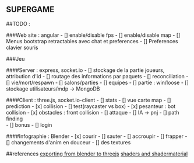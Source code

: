 SUPERGAME
---------------

##TODO :

###Web site : angular
	- [] enable/disable fps
	- [] enable/disable map
	- [] Menus bootstrap retractables avec chat et preferences
	- [] Preferences clavier souris

###Jeu

####Server : express, socket.io
	- [] stockage de la partie joueurs, attribution d'id
	- [] routage des informations par paquets
	- [] reconciliation
	- [] vie/mort/respawn
	- [] salons/parties
	- [] equipes
	- [] partie : win/loose
	- [] stockage utilisateurs/mdp -> MongoDB

####Client : three.js, socket.io-client
	- [] stats
	- [] vue carte map
	- [] prediction
	- [x] collision 
	- [] test(raycaster vs box)
	- [x] pesanteur : bot collision
	- [x] obstacles : front collision
	- [] attaque
	- [] IA -> pnj
	- [] path finding	
	- [] bonus
	- [] login
	
####Infographie : Blender
	- [x] courir
	- [] sauter
	- [] accroupir
	- [] frapper
	- [] changements d'anim en douceur
	- [] des textures
	
	
##references
	[exporting from blender to threejs](https://quaintproject.wordpress.com/2014/01/25/exporting-from-blender-to-web-gl-using-collada-and-three-js-part-2)
	[shaders and shadermaterial](http://blog.2pha.com/experimenting-threejs-shaders-and-shadermaterial)